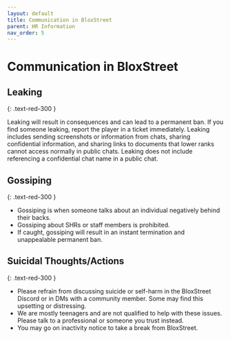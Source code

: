 ```yaml
---
layout: default
title: Communication in BloxStreet
parent: HR Information
nav_order: 5
---
```


# Communication in BloxStreet 

## Leaking
{: .text-red-300 }


Leaking will result in consequences and can lead to a permanent ban. If you find someone leaking, report the player in a ticket immediately.
Leaking includes sending screenshots or information from chats, sharing confidential information, and sharing links to documents that lower ranks cannot access normally in public chats. Leaking does not include referencing a confidential chat name in a public chat.

## Gossiping
{: .text-red-300 }

*   Gossiping is when someone talks about an individual negatively behind their backs.
*   Gossiping about SHRs or staff members is prohibited.
*   If caught, gossiping will result in an instant termination and unappealable permanent ban. 

## Suicidal Thoughts/Actions
{: .text-red-300 }

* Please refrain from discussing suicide or self-harm in the BloxStreet Discord or in DMs with a community member. Some may find this upsetting or distressing.
* We are mostly teenagers and are not qualified to help with these issues. Please talk to a professional or someone you trust instead.
* You may go on inactivity notice to take a break from BloxStreet. 
